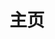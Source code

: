 ---
home: true
icon: home
title: 主页
heroImage: /logo.svg
bgImage: /assets/image/bg-6-light.svg
bgImageDark: /assets/image/bg-6-dark.svg
bgImageStyle:
  background-attachment: fixed
heroText: 学长笔记
tagline: 学长珍藏的 Java 学习笔记，涵盖了后端所需的基础知识，希望对你有所帮助！
actions:
  - text: 阅读 
    link: ./notes/
    type: primary

  # - text: 知识星球
  #   link: ./slides

highlights:
  - header: 技术栈
    # description: 
    image: /assets/image/blog.svg
    bgImage: /assets/image/bg-2-light.svg
    bgImageDark: /assets/image/bg-2-dark.svg
    bgImageStyle:
      background-repeat: repeat
      background-size: initial
    features:
      - title: 设计模式
        icon: fa-solid fa-pen
        details: 提高代码可读性和可扩展性
        link: ./notes/design/

      - title: Java
        icon: fa-brands fa-java
        details: Java基础
        link: ./notes/java/

      - title: 并发编程
        icon: fa-brands fa-threads
        details: Java并发编程
        link: ./notes/concurrent/

      - title: 数据库
        icon: fa-solid fa-database
        details: MySQL
        link: ./notes/mysql/

      - title: 缓存
        icon: fa-solid fa-server
        details: Redis
        link: ./notes/redis/
---